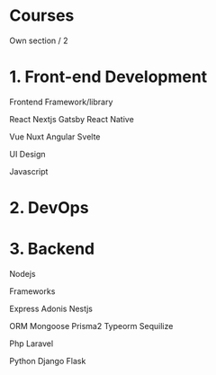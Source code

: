 # Courses
Own section / 2

# 1. Front-end Development

Frontend Framework/library

React
Nextjs
Gatsby
React Native

Vue
Nuxt
Angular
Svelte

UI Design

Javascript



# 2. DevOps


# 3. Backend

Nodejs

Frameworks

Express
Adonis
Nestjs

ORM
Mongoose
Prisma2
Typeorm
Sequilize

Php
Laravel

Python
Django
Flask
